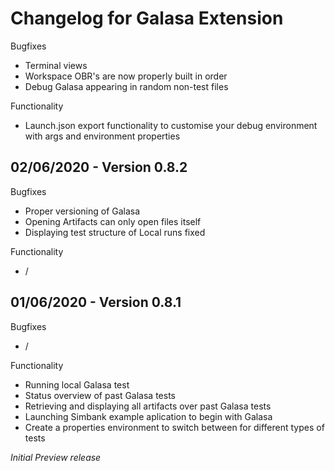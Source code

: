 # Changelog for Galasa Extension

Bugfixes
- Terminal views
- Workspace OBR's are now properly built in order
- Debug Galasa appearing in random non-test files

Functionality
- Launch.json export functionality to customise your debug environment with args and environment properties

## 02/06/2020 - Version 0.8.2

Bugfixes
- Proper versioning of Galasa
- Opening Artifacts can only open files itself
- Displaying test structure of Local runs fixed

Functionality
- /

## 01/06/2020 - Version 0.8.1

Bugfixes 
- /

Functionality
- Running local Galasa test
- Status overview of past Galasa tests
- Retrieving and displaying all artifacts over past Galasa tests
- Launching Simbank example aplication to begin with Galasa
- Create a properties environment to switch between for different types of tests

*Initial Preview release*